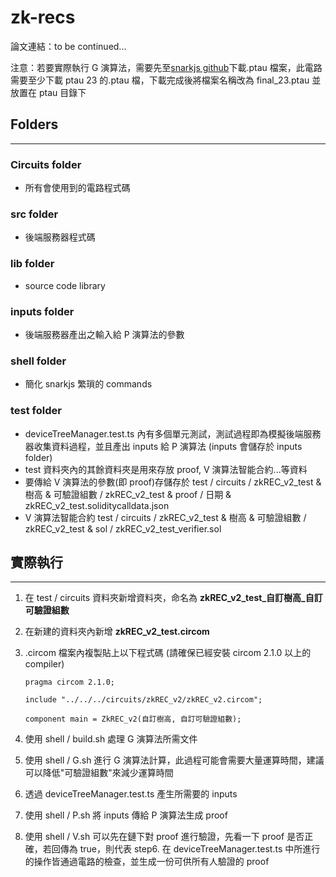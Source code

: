 # zk-recs

論文連結：to be continued...

注意：若要實際執行 G 演算法，需要先至[snarkjs github](https://github.com/iden3/snarkjs/blob/master/README.md#7-prepare-phase-2)下載.ptau 檔案，此電路需要至少下載 ptau 23 的.ptau 檔，下載完成後將檔案名稱改為 final_23.ptau 並放置在 ptau 目錄下

## Folders

---

### **Circuits** folder

-   所有會使用到的電路程式碼

### **src** folder

-   後端服務器程式碼

### **lib** folder

-   source code library

### **inputs** folder

-   後端服務器產出之輸入給 P 演算法的參數

### **shell** folder

-   簡化 snarkjs 繁瑣的 commands

### **test** folder

-   deviceTreeManager.test.ts 內有多個單元測試，測試過程即為模擬後端服務器收集資料過程，並且產出 inputs 給 P 演算法 (inputs 會儲存於 inputs folder)
-   test 資料夾內的其餘資料夾是用來存放 proof, V 演算法智能合約...等資料
-   要傳給 V 演算法的參數(即 proof)存儲存於 test / circuits / zkREC_v2_test & 樹高 & 可驗證組數 / zkREC_v2_test & proof / 日期 & zkREC_v2_test.soliditycalldata.json
-   V 演算法智能合約 test / circuits / zkREC_v2_test & 樹高 & 可驗證組數 / zkREC_v2_test & sol / zkREC_v2_test_verifier.sol

## 實際執行

---

1. 在 test / circuits 資料夾新增資料夾，命名為 **zkREC_v2_test\_自訂樹高\_自訂可驗證組數**
2. 在新建的資料夾內新增 **zkREC_v2_test.circom**
3. .circom 檔案內複製貼上以下程式碼 (請確保已經安裝 circom 2.1.0 以上的 compiler)

    ```
    pragma circom 2.1.0;

    include "../../../circuits/zkREC_v2/zkREC_v2.circom";

    component main = ZkREC_v2(自訂樹高, 自訂可驗證組數);
    ```

4. 使用 shell / build.sh 處理 G 演算法所需文件
5. 使用 shell / G.sh 進行 G 演算法計算，此過程可能會需要大量運算時間，建議可以降低"可驗證組數"來減少運算時間
6. 透過 deviceTreeManager.test.ts 產生所需要的 inputs
7. 使用 shell / P.sh 將 inputs 傳給 P 演算法生成 proof
8. 使用 shell / V.sh 可以先在鏈下對 proof 進行驗證，先看一下 proof 是否正確，若回傳為 true，則代表 step6. 在 deviceTreeManager.test.ts 中所進行的操作皆通過電路的檢查，並生成一份可供所有人驗證的 proof
